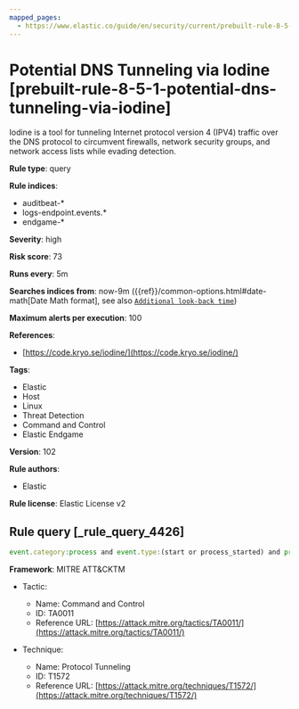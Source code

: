 ```yaml
---
mapped_pages:
  - https://www.elastic.co/guide/en/security/current/prebuilt-rule-8-5-1-potential-dns-tunneling-via-iodine.html
---
```


# Potential DNS Tunneling via Iodine [prebuilt-rule-8-5-1-potential-dns-tunneling-via-iodine]

Iodine is a tool for tunneling Internet protocol version 4 (IPV4) traffic over the DNS protocol to circumvent firewalls, network security groups, and network access lists while evading detection.

**Rule type**: query

**Rule indices**:

* auditbeat-*
* logs-endpoint.events.*
* endgame-*

**Severity**: high

**Risk score**: 73

**Runs every**: 5m

**Searches indices from**: now-9m ({{ref}}/common-options.html#date-math[Date Math format], see also [`Additional look-back time`](docs-content://solutions/security/detect-and-alert/create-detection-rule.md#rule-schedule))

**Maximum alerts per execution**: 100

**References**:

* [https://code.kryo.se/iodine/](https://code.kryo.se/iodine/)

**Tags**:

* Elastic
* Host
* Linux
* Threat Detection
* Command and Control
* Elastic Endgame

**Version**: 102

**Rule authors**:

* Elastic

**Rule license**: Elastic License v2

## Rule query [_rule_query_4426]

```js
event.category:process and event.type:(start or process_started) and process.name:(iodine or iodined)
```

**Framework**: MITRE ATT&CKTM

* Tactic:

    * Name: Command and Control
    * ID: TA0011
    * Reference URL: [https://attack.mitre.org/tactics/TA0011/](https://attack.mitre.org/tactics/TA0011/)

* Technique:

    * Name: Protocol Tunneling
    * ID: T1572
    * Reference URL: [https://attack.mitre.org/techniques/T1572/](https://attack.mitre.org/techniques/T1572/)



